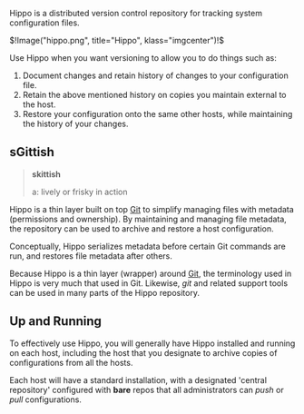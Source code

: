 Hippo is a distributed version control repository for tracking 
system configuration files.

$!Image("hippo.png", title="Hippo", klass="imgcenter")!$

Use Hippo when you want versioning to allow you to do things 
such as:

1. Document changes and retain history of
changes to your configuration file.
2. Retain the above mentioned history on copies
you maintain external to the host.
3. Restore your configuration onto the same other hosts,
while maintaining the history of your changes.

## sGittish

<blockquote>
<strong>skittish</strong>

a: lively or frisky in action
</blockquote>

Hippo is a thin layer built on top [Git](http://git-scm.com/ "Git is 
a free and open source, distributed version control system") to
simplify managing files with metadata (permissions and ownership). 
By maintaining and managing file metadata, the repository can be used to 
archive and restore a host configuration.

Conceptually, Hippo serializes metadata before certain Git commands are run, 
and restores file metadata after others. 

Because Hippo is a thin layer (wrapper) around [Git](http://git-scm.com/ "Git is 
a free & open source, distributed version control system"), the terminology
used in Hippo is very much that used in Git. Likewise, *git* and related support 
tools can be used in many parts of the Hippo repository.

## Up and Running

To effectively use Hippo, you will generally have Hippo installed
and running on each host, including the host that you designate
to archive copies of configurations from all the hosts.

Each host will have a standard installation, with a designated
'central repository' configured with **bare** repos that all
administrators can *push* or *pull* configurations.